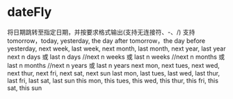 # dateFly 
将日期跳转至指定日期，并按要求格式输出(支持无连接符、-、/)
支持tomorrow，today, yesterday, 
    the day after tomorrow，the day before yesterday, 
    next week, last week,
    next month, last month,
    next year, last year
    next n days 或 last n days
    //next n weeks 或 last n weeks
    //next n months 或 last n months
    //next n years 或 last n years
    next mon, next tues, next wed, next thur, next fri, next sat, next sun 
    last mon, last tues, last wed, last thur, last fri, last sat, last sun 
    this mon, this tues, this wed, this thur, this fri, this sat, this sun 